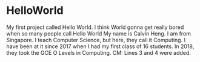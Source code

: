 # HelloWorld
My first project called Hello World. I think World gonna get really bored when so many people call Hello World
My name is Calvin Heng. I am from Singapore. I teach Computer Science, but here, they call it Computing.
I have been at it since 2017 when I had my first class of 16 students. In 2018, they took the GCE O Levels in Computing.
CM: Lines 3 and 4 were added.
